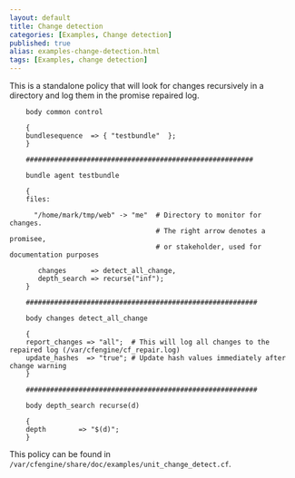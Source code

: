 ```yaml
---
layout: default
title: Change detection
categories: [Examples, Change detection]
published: true
alias: examples-change-detection.html
tags: [Examples, change detection]
---
```


This is a standalone policy that will look for changes recursively in a directory and log them in the promise repaired log.

```cf3
    body common control

    {
    bundlesequence  => { "testbundle"  };
    }

    ########################################################

    bundle agent testbundle

    {
    files:

      "/home/mark/tmp/web" -> "me"  # Directory to monitor for changes.
                                    # The right arrow denotes a promisee,
                                    # or stakeholder, used for documentation purposes

       changes      => detect_all_change,
       depth_search => recurse("inf");
    }

    #########################################################

    body changes detect_all_change

    {
    report_changes => "all";  # This will log all changes to the repaired log (/var/cfengine/cf_repair.log)
    update_hashes  => "true"; # Update hash values immediately after change warning
    }

    #########################################################

    body depth_search recurse(d)

    {
    depth        => "$(d)";
    }
```

This policy can be found in `/var/cfengine/share/doc/examples/unit_change_detect.cf`.
